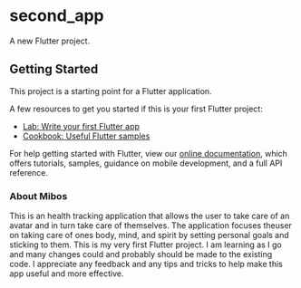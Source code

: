 # second_app

A new Flutter project.

## Getting Started

This project is a starting point for a Flutter application.

A few resources to get you started if this is your first Flutter project:

- [Lab: Write your first Flutter app](https://flutter.dev/docs/get-started/codelab)
- [Cookbook: Useful Flutter samples](https://flutter.dev/docs/cookbook)

For help getting started with Flutter, view our
[online documentation](https://flutter.dev/docs), which offers tutorials,
samples, guidance on mobile development, and a full API reference.

### About Mibos

This is an health tracking application that allows the user to take care of an avatar
and in turn take care of themselves. The application focuses theuser on taking care
of ones body, mind, and spirit by setting personal goals and sticking to them. This 
is my very first Flutter project. I am learning as I go and many changes could and 
probably should be made to the existing code. I appreciate any feedback and any tips
and tricks to help make this app useful and more effective. 



